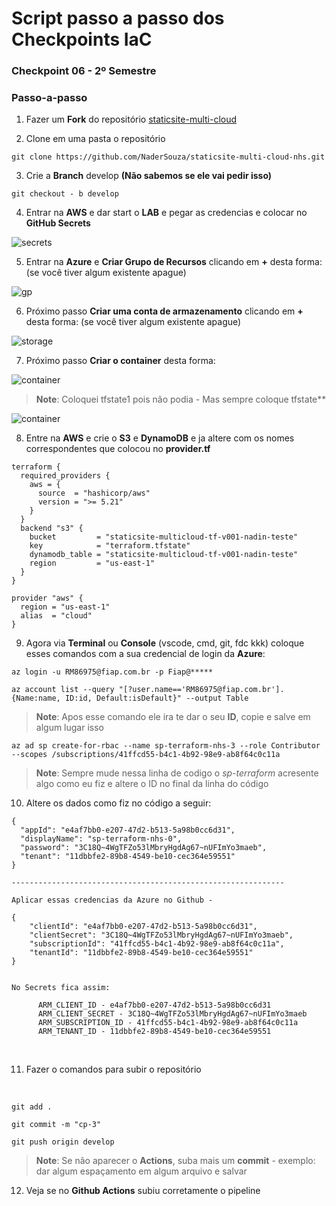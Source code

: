 # Script passo a passo dos Checkpoints IaC



### Checkpoint 06 - 2º Semestre

### Passo-a-passo

1. Fazer um **Fork** do repositório [staticsite-multi-cloud](https://github.com/kledsonhugo/staticsite-multi-cloud) 

2. Clone em uma pasta o repositório 

```
git clone https://github.com/NaderSouza/staticsite-multi-cloud-nhs.git
```

3. Crie a **Branch** develop **(Não sabemos se ele vai pedir isso)**

```
git checkout - b develop 
```

4. Entrar na **AWS** e dar start o **LAB** e pegar as credencias e colocar no **GitHub Secrets**

![secrets](/images/secret.png)


5. Entrar na **Azure** e **Criar Grupo de Recursos** clicando em **+** desta forma: (se você tiver algum existente apague)


![gp](/images/gp.png)


6. Próximo passo **Criar uma conta de armazenamento** clicando em **+** desta forma: (se você tiver algum existente apague)


![storage](/images/storage.png)

7. Próximo passo **Criar o container** desta forma:



![container](/images/conta1.png)



> **Note**: Coloquei tfstate1 pois não podia - Mas sempre coloque tfstate**

![container](/images/conta2.png)


8. Entre na **AWS** e crie o **S3** e **DynamoDB** e ja altere com os nomes correspondentes que colocou no **provider.tf**

```
terraform {
  required_providers {
    aws = {
      source  = "hashicorp/aws"
      version = ">= 5.21"
    }
  }
  backend "s3" {
    bucket         = "staticsite-multicloud-tf-v001-nadin-teste"
    key            = "terraform.tfstate"
    dynamodb_table = "staticsite-multicloud-tf-v001-nadin-teste"
    region         = "us-east-1"
  }
}

provider "aws" {
  region = "us-east-1"
  alias  = "cloud"
}
```


9. Agora via **Terminal** ou **Console** (vscode, cmd, git, fdc kkk) coloque esses comandos com a sua credencial de login da **Azure**:

```
az login -u RM86975@fiap.com.br -p Fiap@*****
```

```
az account list --query "[?user.name=='RM86975@fiap.com.br'].{Name:name, ID:id, Default:isDefault}" --output Table

```
> **Note**: Apos esse comando ele ira te dar o seu **ID**, copie e salve em algum lugar isso 

```
az ad sp create-for-rbac --name sp-terraform-nhs-3 --role Contributor --scopes /subscriptions/41ffcd55-b4c1-4b92-98e9-ab8f64c0c11a

```
> **Note**: Sempre mude nessa linha de codigo o *sp-terraform* acresente algo como eu fiz e altere o ID no final da linha do código


10. Altere os dados como fiz no código a seguir:

```
{
  "appId": "e4af7bb0-e207-47d2-b513-5a98b0cc6d31",
  "displayName": "sp-terraform-nhs-0",
  "password": "3C18Q~4WgTFZo53lMbryHgdAg67~nUFImYo3maeb",
  "tenant": "11dbbfe2-89b8-4549-be10-cec364e59551"
}

-------------------------------------------------------------

Aplicar essas credencias da Azure no Github - 

{
    "clientId": "e4af7bb0-e207-47d2-b513-5a98b0cc6d31",
    "clientSecret": "3C18Q~4WgTFZo53lMbryHgdAg67~nUFImYo3maeb",
    "subscriptionId": "41ffcd55-b4c1-4b92-98e9-ab8f64c0c11a",
    "tenantId": "11dbbfe2-89b8-4549-be10-cec364e59551"
}


No Secrets fica assim:

      ARM_CLIENT_ID - e4af7bb0-e207-47d2-b513-5a98b0cc6d31
      ARM_CLIENT_SECRET - 3C18Q~4WgTFZo53lMbryHgdAg67~nUFImYo3maeb
      ARM_SUBSCRIPTION_ID - 41ffcd55-b4c1-4b92-98e9-ab8f64c0c11a
      ARM_TENANT_ID - 11dbbfe2-89b8-4549-be10-cec364e59551
```

<br>

11. Fazer o comandos para subir o repositório

<br>

```
git add .
```
```
git commit -m "cp-3"
```
```
git push origin develop
```
> **Note**: Se não aparecer o **Actions**, suba mais um **commit** - exemplo: dar algum espaçamento em algum arquivo e salvar 


12. Veja se no **Github Actions** subiu corretamente o pipeline 
<br>
<br>
